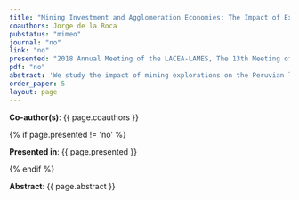 ```yaml
---
title: "Mining Investment and Agglomeration Economies: The Impact of Exploration on the Local Economy"
coauthors: Jorge de la Roca
pubstatus: "mimeo"
journal: "no"
link: "no"
presented: "2018 Annual Meeting of the LACEA-LAMES, The 13th Meeting of the Urban Economic Association (2018), 2017 SMU Conference on Urban and Regional Economics, 2017 Annual Congress of the Peruvian Economic Association"
pdf: "no"
abstract: 'We study the impact of mining explorations on the Peruvian local economy. The identification strategy is a difference-in-differences (DID) estimation. The treatment and control group were determined using the precise location of explorations and a buffer of 15 km radius. The main findings are that mining explorations increased hourly wages, monthly working hours and rents. Furthermore, gains from these investments were not limited to the mining industry: there were spillovers toward other industries.'
order_paper: 5
layout: page
---
```

<p><b>Co-author(s)</b>: {{ page.coauthors }} </p>

{% if page.presented != 'no' %}
<p><b>Presented in</b>: {{ page.presented }} </p>
{% endif %}

<div class ="text"><p><b>Abstract</b>: {{ page.abstract }} </p></div>
